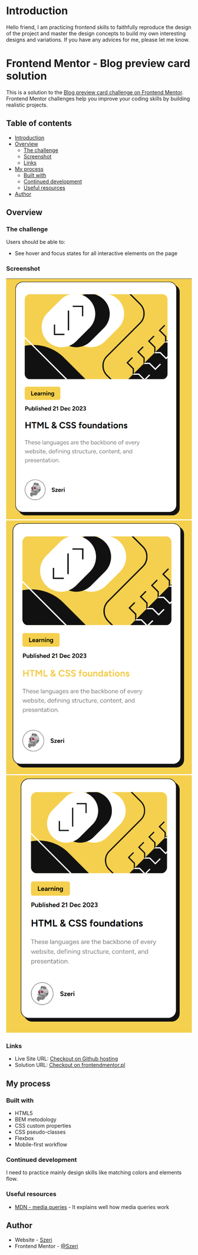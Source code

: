 # Introduction

Hello friend, I am practicing frontend skills to faithfully reproduce the design of the project and master the design concepts to build my own interesting designs and variations. If you have any advices for me, please let me know.

# Frontend Mentor - Blog preview card solution

This is a solution to the [Blog preview card challenge on Frontend Mentor](https://www.frontendmentor.io/challenges/blog-preview-card-ckPaj01IcS). Frontend Mentor challenges help you improve your coding skills by building realistic projects. 

## Table of contents
- [Introduction](#introduction)
- [Overview](#overview)
  - [The challenge](#the-challenge)
  - [Screenshot](#screenshot)
  - [Links](#links)
- [My process](#my-process)
  - [Built with](#built-with)
  - [Continued development](#continued-development)
  - [Useful resources](#useful-resources)
- [Author](#author)


## Overview

### The challenge

Users should be able to:

- See hover and focus states for all interactive elements on the page

### Screenshot

![Desktop preview](./screenshoots/desktop_preview.png)
![Desktop active preview](./screenshoots/desktop-active_preview.png)
![Mobile preview](./screenshoots/mobile_preview.png)

### Links

- Live Site URL: [Checkout on Github hosting]([https://centerdiv.pl/projects/others/frontendmentor/BlogPreviewCard/blog-preview-card.html](https://szeri323.github.io/projects/others/frontendmentor/1.BlogPreviewCard/blog-preview-card.html))
- Solution URL: [Checkout on frontendmentor.pl](https://www.frontendmentor.io/solutions/html-bem-css-custom-propertiesandpseudoclasses-flexbox-mobilefirst-Jg8X1VSPiw)

## My process

### Built with

- HTML5 
- BEM metodology
- CSS custom properties
- CSS pseudo-classes
- Flexbox
- Mobile-first workflow

### Continued development

I need to practice mainly design skills like matching colors and elements flow.

### Useful resources

- [MDN - media queries](https://developer.mozilla.org/en-US/docs/Web/CSS/CSS_media_queries/Using_media_queries) - It explains well how media queries work

## Author

- Website - [Szeri](https://www.centerdiv.pl)
- Frontend Mentor - [@Szeri](https://www.frontendmentor.io/profile/Szeri323)


